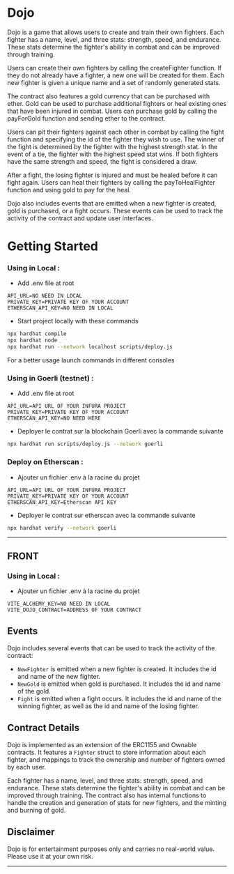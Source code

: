 # Dojo

Dojo is a game that allows users to create and train their own fighters. Each fighter has a name, level, and three stats: strength, speed, and endurance. These stats determine the fighter's ability in combat and can be improved through training.

Users can create their own fighters by calling the createFighter function. If they do not already have a fighter, a new one will be created for them. Each new fighter is given a unique name and a set of randomly generated stats.

The contract also features a gold currency that can be purchased with ether. Gold can be used to purchase additional fighters or heal existing ones that have been injured in combat. Users can purchase gold by calling the payForGold function and sending ether to the contract.

Users can pit their fighters against each other in combat by calling the fight function and specifying the id of the fighter they wish to use. The winner of the fight is determined by the fighter with the highest strength stat. In the event of a tie, the fighter with the highest speed stat wins. If both fighters have the same strength and speed, the fight is considered a draw.

After a fight, the losing fighter is injured and must be healed before it can fight again. Users can heal their fighters by calling the payToHealFighter function and using gold to pay for the heal.

Dojo also includes events that are emitted when a new fighter is created, gold is purchased, or a fight occurs. These events can be used to track the activity of the contract and update user interfaces.

# Getting Started

### Using in Local :
- Add .env file at root 
```dotenv
API_URL=NO NEED IN LOCAL
PRIVATE_KEY=PRIVATE KEY OF YOUR ACCOUNT
ETHERSCAN_API_KEY=NO NEED IN LOCAL
```

- Start project locally with these commands
```bash
npx hardhat compile
npx hardhat node
npx hardhat run --network localhost scripts/deploy.js
```
For a better usage launch commands in different consoles

### Using in Goerli (testnet) :
- Add .env file at root
```dotenv
API_URL=API URL OF YOUR INFURA PROJECT
PRIVATE_KEY=PRIVATE KEY OF YOUR ACCOUNT
ETHERSCAN_API_KEY=NO NEED HERE
```

- Deployer le contrat sur la blockchain Goerli avec la commande suivante
```bash
npx hardhat run scripts/deploy.js --network goerli
```

### Deploy on Etherscan :
- Ajouter un fichier .env à la racine du projet
```dotenv
API_URL=API URL OF YOUR INFURA PROJECT
PRIVATE_KEY=PRIVATE KEY OF YOUR ACCOUNT
ETHERSCAN_API_KEY=Etherscan API KEY
```

- Deployer le contrat sur etherscan avec la commande suivante
```bash
npx hardhat verify --network goerli
```

___

## FRONT

### Using in Local :
- Ajouter un fichier .env à la racine du projet
```dotenv
VITE_ALCHEMY_KEY=NO NEED IN LOCAL
VITE_DOJO_CONTRACT=ADDRESS OF YOUR CONTRACT
```

## Events

Dojo includes several events that can be used to track the activity of the contract:

- `NewFighter` is emitted when a new fighter is created. It includes the id and name of the new fighter.
- `NewGold` is emitted when gold is purchased. It includes the id and name of the gold.
- `Fight` is emitted when a fight occurs. It includes the id and name of the winning fighter, as well as the id and name of the losing fighter.

## Contract Details

Dojo is implemented as an extension of the ERC1155 and Ownable contracts. It features a `Fighter` struct to store information about each fighter, and mappings to track the ownership and number of fighters owned by each user.

Each fighter has a name, level, and three stats: strength, speed, and endurance. These stats determine the fighter's ability in combat and can be improved through training. The contract also has internal functions to handle the creation and generation of stats for new fighters, and the minting and burning of gold.

## Disclaimer

Dojo is for entertainment purposes only and carries no real-world value. Please use it at your own risk.

___